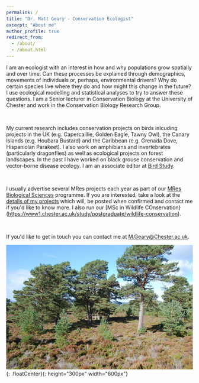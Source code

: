 ```yaml
---
permalink: /
title: "Dr. Matt Geary - Conservation Ecologist"
excerpt: "About me"
author_profile: true
redirect_from: 
  - /about/
  - /about.html
---
```


I am an ecologist with an interest in how and why populations grow spatially and over time. Can these processes be explained through demographics, movements of individuals or, perhaps, environmental drivers? Why do certain species live where they do and how might this change in the future? I use ecological modelling and statistical analyses to try to answer these questions. I am a Senior lecturer in Conservation Biology at the University of Chester and work in the Conservation Biology Research Group. 

<br>

My current research includes conservation projects on birds inlcuding projects in the UK (e.g. Capercaillie, Golden Eagle, Tawny Owl), the Canary Islands (e.g. Houbara Bustard) and the Caribbean (e.g. Grenada Dove, Hispaniolan Parakeet). I also work on amphibians and invertebrates (particularly dragonflies) as well as ecological projects on forest landscapes. In the past I have worked on black grouse conservation and vector-borne disease ecology. I am an associate editor at [Bird Study](https://www.bto.org/research-data-services/publications/bird-study).

<br>

I usually advertise several MRes projects each year as part of our [MRes Biological Sciences](https://www1.chester.ac.uk/study/postgraduate/biological-sciences-mres) programme. If you are interested, take a look at the [details of my projects](http://mattgeary.github.io/MRes/) which will, be posted when confirmed and contact me if you'd like to know more. I also run our [MSc in Wildlife COnservation}(https://www1.chester.ac.uk/study/postgraduate/wildlife-conservation).

<br>

If you'd like to get in touch you can contact me at <M.Geary@Chester.ac.uk>. 

![Pine Forest](../images/cal_pine.jpg){: .floatCenter}{: height="300px" width="600px"}

